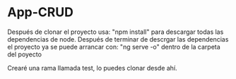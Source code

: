 # App-CRUD

Después de clonar el proyecto usa: "npm install" para descargar todas las dependencias de node.
Después de terminar de descrgar las dependencias el proyecto ya se puede arrancar con: "ng serve -o" dentro de la carpeta del poyecto

Crearé una rama llamada test, lo puedes clonar desde ahí.
